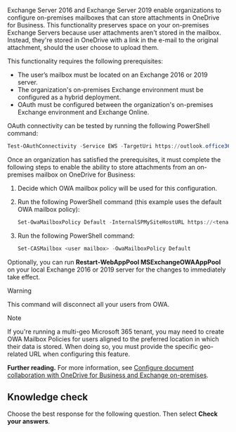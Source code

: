 Exchange Server 2016 and Exchange Server 2019 enable organizations to configure on-premises mailboxes that can store attachments in OneDrive for Business. This functionality preserves space on your on-premises Exchange Servers because user attachments aren't stored in the mailbox. Instead, they're stored in OneDrive with a link in the e-mail to the original attachment, should the user choose to upload them.

This functionality requires the following prerequisites:

 -  The user’s mailbox must be located on an Exchange 2016 or 2019 server.
 -  The organization's on-premises Exchange environment must be configured as a hybrid deployment.
 -  OAuth must be configured between the organization's on-premises Exchange environment and Exchange Online.

OAuth connectivity can be tested by running the following PowerShell command:

```powershell
Test-OAuthConnectivity -Service EWS -TargetUri https://outlook.office365.com/ews/exchange.asmx -Mailbox <on-prem>
```

Once an organization has satisfied the prerequisites, it must complete the following steps to enable the ability to store attachments from an on-premises mailbox on OneDrive for Business:<br>

1.  Decide which OWA mailbox policy will be used for this configuration.
2.  Run the following PowerShell command (this example uses the default OWA mailbox policy):
    
    ```powershell
    Set-OwaMailboxPolicy Default -InternalSPMySiteHostURL https://<tenant>-my.sharepoint.com -ExternalSPMySiteHostURL
    ```
3.  Run the following PowerShell command:
    
    ```powershell
    Set-CASMailbox <user mailbox> -OwaMailboxPolicy Default
    ```

Optionally, you can run **Restart-WebAppPool MSExchangeOWAAppPool** on your local Exchange 2016 or 2019 server for the changes to immediately take effect.

> [!WARNING]
> This command will disconnect all your users from OWA.

> [!NOTE]
> If you're running a multi-geo Microsoft 365 tenant, you may need to create OWA Mailbox Policies for users aligned to the preferred location in which their data is stored. When doing so, you must provide the specific geo-related URL when configuring this feature.

**Further reading.** For more information, see [Configure document collaboration with OneDrive for Business and Exchange on-premises](/exchange/hybrid-deployment/set-up-document-collaboration?azure-portal=true).

## Knowledge check

Choose the best response for the following question. Then select **Check your answers**.